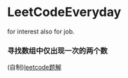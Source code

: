 # LeetCodeEveryday
for interest also for job.

### 寻找数组中仅出现一次的两个数
(自制)[leetcode题解](https://leetcode-cn.com/problems/shu-zu-zhong-shu-zi-chu-xian-de-ci-shu-lcof/solution/can-zhao-yi-huo-jie-jue-fang-an-de-javaban-ben-by-/)
